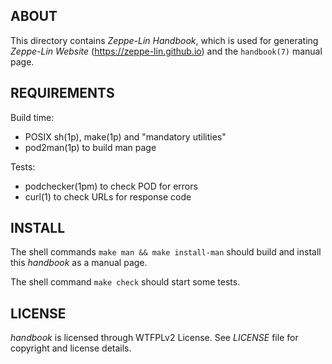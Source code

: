 ABOUT
-----
This directory contains _Zeppe-Lin Handbook_, which is used for
generating _Zeppe-Lin Website_ (<https://zeppe-lin.github.io>) and the
`handbook(7)` manual page.

REQUIREMENTS
------------
Build time:
  * POSIX sh(1p), make(1p) and "mandatory utilities"
  * pod2man(1p) to build man page

Tests:
  * podchecker(1pm) to check POD for errors
  * curl(1) to check URLs for response code

INSTALL
-------
The shell commands `make man && make install-man` should build and
install this _handbook_ as a manual page.

The shell command `make check` should start some tests.

LICENSE
-------
_handbook_ is licensed through WTFPLv2 License.
See _LICENSE_ file for copyright and license details.

<!-- vim:sw=2:ts=2:sts=2:et:cc=72:tw=70
End of file. -->
